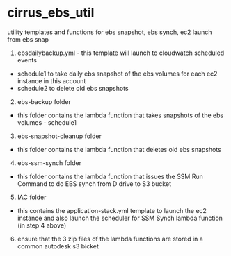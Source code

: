 # cirrus_ebs_util
utility templates and functions for ebs snapshot, ebs synch, ec2 launch from ebs snap
1. ebsdailybackup.yml - this template will launch to cloudwatch scheduled events
  - schedule1 to take daily ebs snapshot of the ebs volumes for each ec2 instance in this account
  - schedule2 to delete old ebs snapshots
2. ebs-backup folder
  - this folder contains the lambda function that takes snapshots of the ebs volumes - schedule1
3. ebs-snapshot-cleanup folder
  - this folder contains the lambda function that deletes old ebs snapshots
4. ebs-ssm-synch folder
  - this folder contains the lambda function that issues the SSM Run Command to do EBS synch from D drive to S3 bucket
5. IAC folder
  - this contains the application-stack.yml template to launch the ec2 instance and also launch the scheduler for SSM Synch                lambda function (in step 4 above)
6. ensure that the 3 zip files of the lambda functions are stored in a common autodesk s3 bicket
